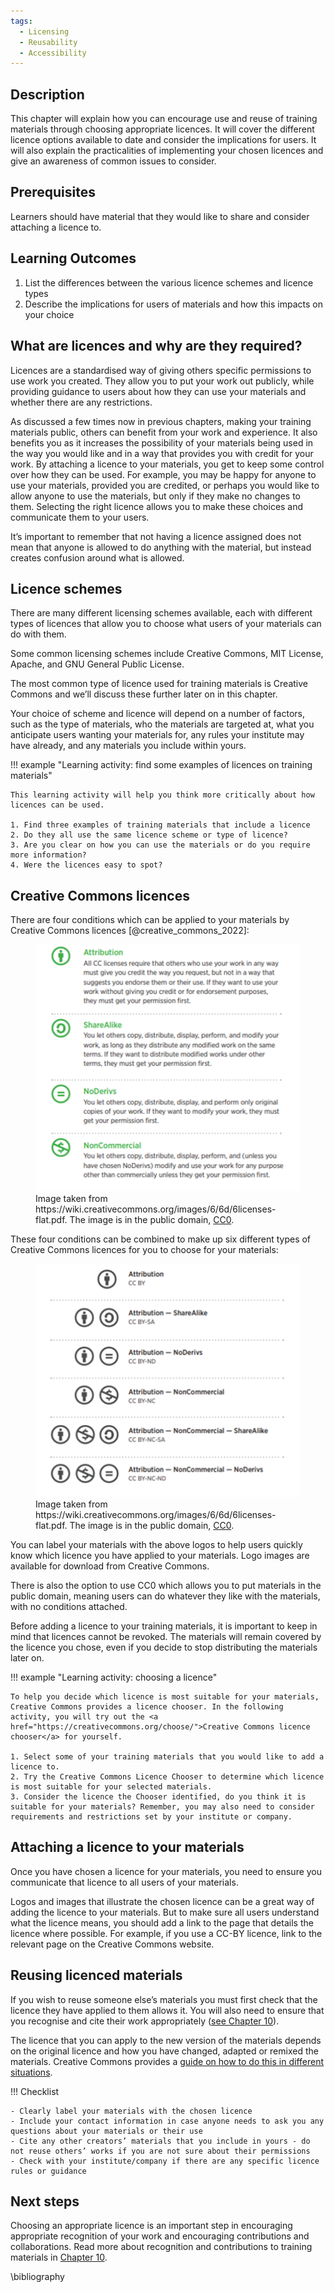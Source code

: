```yaml
---
tags:
  - Licensing
  - Reusability
  - Accessibility
---
```


## Description

This chapter will explain how you can encourage use and reuse of training materials through choosing appropriate licences. It will cover the different licence options available to date and consider the implications for users. It will also explain the practicalities of implementing your chosen licences and give an awareness of common issues to consider. 

## Prerequisites

Learners should have material that they would like to share and consider attaching a licence to. 

## Learning Outcomes

1. List the differences between the various licence schemes and licence types
2. Describe the implications for users of materials and how this impacts on your choice

## What are licences and why are they required?

Licences are a standardised way of giving others specific permissions to use work you created. They allow you to put your work out publicly, while providing guidance to users about how they can use your materials and whether there are any restrictions. 

As discussed a few times now in previous chapters, making your training materials public, others can benefit from your work and experience. It also benefits you as it increases the possibility of your materials being used in the way you would like and in a way that provides you with credit for your work. By attaching a licence to your materials, you get to keep some control over how they can be used. For example, you may be happy for anyone to use your materials, provided you are credited, or perhaps you would like to allow anyone to use the materials, but only if they make no changes to them. Selecting the right licence allows you to make these choices and communicate them to your users.

It’s important to remember that not having a licence assigned does not mean that anyone is allowed to do anything with the material, but instead creates confusion around what is allowed.

## Licence schemes

There are many different licensing schemes available, each with different types of licences that allow you to choose what users of your materials can do with them.

Some common licensing schemes include Creative Commons, MIT License, Apache, and GNU General Public License.

The most common type of licence used for training materials is Creative Commons and we’ll discuss these further later on in this chapter.

Your choice of scheme and licence will depend on a number of factors, such as the type of materials, who the materials are targeted at, what you anticipate users wanting your materials for, any rules your institute may have already, and any materials you include within yours. 

!!! example "Learning activity: find some examples of licences on training materials"

    This learning activity will help you think more critically about how licences can be used.

    1. Find three examples of training materials that include a licence
    2. Do they all use the same licence scheme or type of licence? 
    3. Are you clear on how you can use the materials or do you require more information?
    4. Were the licences easy to spot?

## Creative Commons licences

There are four conditions which can be applied to your materials by Creative Commons licences [@creative_commons_2022]:

<figure>
  <img src="../../assets/images/FourLicenceConditions.png" width="500"/>
    <figcaption>Image taken from https://wiki.creativecommons.org/images/6/6d/6licenses-flat.pdf. The image is in the public domain, <a href="https://creativecommons.org/share-your-work/public-domain/cc0">CC0</a>. </figcaption>
</figure>

These four conditions can be combined to make up six different types of Creative Commons licences for you to choose for your materials:

<figure>
  <img src="../../assets/images/LicenceCombinations.png" width="500"/>
  <figcaption>Image taken from https://wiki.creativecommons.org/images/6/6d/6licenses-flat.pdf. The image is in the public domain, <a href="https://creativecommons.org/share-your-work/public-domain/cc0">CC0</a>. </figcaption>
</figure>



You can label your materials with the above logos to help users quickly know which licence you have applied to your materials. Logo images are available for download from Creative Commons. 

There is also the option to use CC0 which allows you to put materials in the public domain, meaning users can do whatever they like with the materials, with no conditions attached. 

Before adding a licence to your training materials, it is important to keep in mind that licences cannot be revoked. The materials will remain covered by the licence you chose, even if you decide to stop distributing the materials later on.

!!! example "Learning activity: choosing a licence"

    To help you decide which licence is most suitable for your materials, Creative Commons provides a licence chooser. In the following activity, you will try out the <a href="https://creativecommons.org/choose/">Creative Commons licence chooser</a> for yourself.

    1. Select some of your training materials that you would like to add a licence to.
    2. Try the Creative Commons Licence Chooser to determine which licence is most suitable for your selected materials.
    3. Consider the licence the Chooser identified, do you think it is suitable for your materials? Remember, you may also need to consider requirements and restrictions set by your institute or company.

## Attaching a licence to your materials

Once you have chosen a licence for your materials, you need to ensure you communicate that licence to all users of your materials. 

Logos and images that illustrate the chosen licence can be a great way of adding the licence to your materials. But to make sure all users understand what the licence means, you should add a link to the page that details the licence where possible. For example, if you use a CC-BY licence, link to the relevant page on the Creative Commons website.

## Reusing licenced materials

If you wish to reuse someone else’s materials you must first check that the licence they have applied to them allows it. You will also need to ensure that you recognise and cite their work appropriately (<a href="https://elixir-fair-training.github.io/FAIR-training-handbook/chapters/chapter_10/">see Chapter 10</a>).

The licence that you can apply to the new version of the materials depends on the original licence and how you have changed, adapted or remixed the materials. Creative Commons provides a <a href="https://certificates.creativecommons.org/cccertedu/chapter/4-4-remixing-cc-licensed-work/">guide on how to do this in different situations</a>.

!!! Checklist 

    - Clearly label your materials with the chosen licence
    - Include your contact information in case anyone needs to ask you any questions about your materials or their use 
    - Cite any other creators’ materials that you include in yours - do not reuse others’ works if you are not sure about their permissions 
    - Check with your institute/company if there are any specific licence rules or guidance 

## Next steps

Choosing an appropriate licence is an important step in encouraging appropriate recognition of your work and encouraging contributions and collaborations. Read more about recognition and contributions to training materials in <a href="https://elixir-fair-training.github.io/FAIR-training-handbook/chapters/chapter_10/">Chapter 10</a>.

\bibliography

